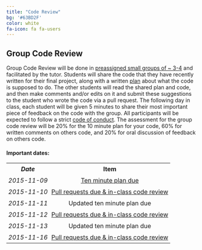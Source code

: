 ```yaml
---
title: "Code Review"
bg: '#63BD2F'
color: white
fa-icon: fa fa-users
---
```


## Group Code Review

Group Code Review will be done in [preassigned small groups of ~ 3-4](https://github.com/PHY3009/code_review/blob/master/code_review_teams.md) 
and facilitated by the tutor. Students will share the code that they have recently written 
for their final project, along with a written [plan](http://billmills.github.io/blog/ten-minute-plans/) 
about what the code is supposed to do. The other students will read the shared plan and 
code, and then make comments and/or edits on it and submit these suggestions to the 
student who wrote the code via a pull request. The following day in class, each student 
will be given 5 minutes to share their most important piece of feedback on the code with 
the group. All participants will be expected to follow a strict [code of conduct](http://software-carpentry.org/conduct.html). 
The assessment for the group code review will be 20% for the 10 minute plan for your code, 
60% for written comments on others code, and 20% for oral discussion of feedback on others 
code. 

#### **Important dates:**

<center>
<table>
  <tr>
    <th style="padding: 5px;" align="center" valign="middle"><i>Date</i></td>
    <th style="padding: 5px;" align="center" valign="middle">Item</td> 
  </tr>
  <tr>
    <td style="padding: 5px;" align="center" valign="middle"><i>2015-11-09</i></td>
    <td style="padding: 5px;" align="center" valign="middle"><a href="https://github.com/PHY3009/code_review/blob/master/Ten_Minute_Plan.md">Ten minute plan due</a></td> 
  </tr>
  <tr>
    <td style="padding: 5px;" align="center" valign="middle"><i>2015-11-10</i></td>
    <td style="padding: 5px;" align="center" valign="middle"><a href="https://github.com/PHY3009/code_review/blob/master/code_review_instructions.md">Pull requests due & in-class code review</a></td> 
  </tr>
  <tr>
    <td style="padding: 5px;" align="center" valign="middle"><i>2015-11-11</i></td>
    <td style="padding: 5px;" align="center" valign="middle">Updated ten minute plan due</td> 
  </tr>
  <tr>
    <td style="padding: 5px;" align="center" valign="middle"><i>2015-11-12</i></td>
    <td style="padding: 5px;" align="center" valign="middle"><a href="https://github.com/PHY3009/code_review/blob/master/code_review_instructions.md">Pull requests due & in-class code review</a></td> 
  </tr>
  <tr>
    <td style="padding: 5px;" align="center" valign="middle"><i>2015-11-13</i></td>
    <td style="padding: 5px;" align="center" valign="middle">Updated ten minute plan due</td> 
  </tr>
  <tr>
    <td style="padding: 5px;" align="center" valign="middle"><i>2015-11-16</i></td>
    <td style="padding: 5px;" align="center" valign="middle"><a href="https://github.com/PHY3009/code_review/blob/master/code_review_instructions.md">Pull requests due & in-class code review</a></td> 
  </tr>
</center>
</table>